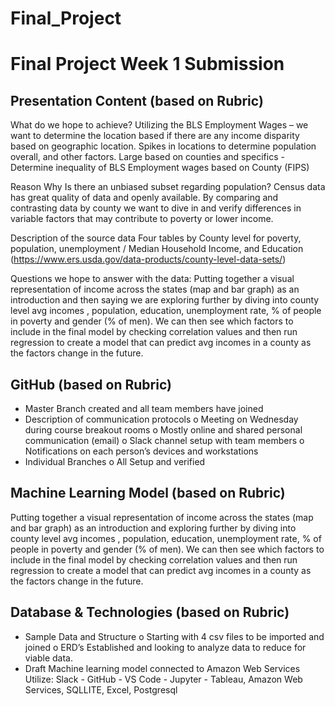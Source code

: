# Final_Project
# Final Project Week 1 Submission

## Presentation Content (based on Rubric)
What do we hope to achieve?
Utilizing the BLS Employment Wages – we want to determine the location based if there are any income disparity based on geographic location.  Spikes in locations to determine population overall, and other factors. 
Large based on counties and specifics - Determine inequality of BLS Employment wages based on County (FIPS)

Reason Why
Is there an unbiased subset regarding population?  Census data has great quality of data and openly available.  By comparing and contrasting data by county we want to dive in and verify differences in variable factors that may contribute to poverty or lower income.

Description of the source data
Four tables by County level for poverty, population, unemployment / Median Household Income, and Education  (https://www.ers.usda.gov/data-products/county-level-data-sets/)

Questions we hope to answer with the data:
Putting together a visual representation of income across the states (map and bar graph) as an introduction and then saying we are exploring further by diving into county level avg incomes , population, education, unemployment rate, % of people in poverty and gender (% of men). We can then see which factors to include in the final model by checking correlation values and then run regression to create a model that can predict avg incomes in a county as the factors change in the future.

## GitHub (based on Rubric)

-	Master Branch created and all team members have joined
-	Description of communication protocols
o	Meeting on Wednesday during course breakout rooms
o	Mostly online and shared personal communication (email)
o	Slack channel setup with team members
o	Notifications on each person’s devices and workstations
-	Individual Branches
o	All Setup and verified

## Machine Learning Model (based on Rubric)
Putting together a visual representation of income across the states (map and bar graph) as an introduction and exploring further by diving into county level avg incomes , population, education, unemployment rate, % of people in poverty and gender (% of men). We can then see which factors to include in the final model by checking correlation values and then run regression to create a model that can predict avg incomes in a county as the factors change in the future.

## Database & Technologies (based on Rubric)
-	Sample Data and Structure
o	Starting with 4 csv files to be imported and joined
o	ERD’s Established and looking to analyze data to reduce for viable data.
-	Draft Machine learning model connected to Amazon Web Services 
Utilize:
Slack - GitHub - VS Code - Jupyter - Tableau, Amazon Web Services, SQLLITE, Excel, Postgresql
